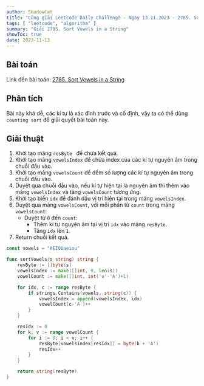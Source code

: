 ```yaml
---
author: ShadowCat
title: "Cùng giải Leetcode Daily Challenge - Ngày 13.11.2023 - 2785. Sort Vowels in a String"
tags: [ "leetcode", "algorithm" ]
summary: "Giải 2785. Sort Vowels in a String"
showToc: true
date: 2023-11-13
---
```


## Bài toán

Link đến bài toán: [2785. Sort Vowels in a String](https://leetcode.com/problems/sort-vowels-in-a-string/)

## Phân tích

Bài này khá dễ, các kí tự là xác đinh trước và cố định, 
vậy ta có thể dùng `counting sort` để giải quyết bài toán này.

## Giải thuật

1. Khởi tạo mảng `resByte ` để chứa kết quả.
2. Khởi tạo mảng `vowelsIndex`  để chứa index của các kí tự nguyên âm trong chuỗi đầu vào.
3. Khởi tạo mảng `vowelsCount` để đếm số lượng các kí tự nguyên âm trong chuỗi đầu vào.
4. Duyệt qua chuỗi đầu vào, nếu kí tự hiện tại là nguyên âm thì thêm vào mảng `vowelsIndex` và tăng `vowelsCount` tương ứng.
5. Khởi tạo biến `idx` để đánh dấu vị trí hiện tại trong mảng `vowelsIndex`.
6. Duyệt qua mảng `vowelsCount`, với mỗi phần tử `count` trong mảng `vowelsCount`:
    - Duyệt từ `0` đến `count`:
        - Thêm kí tự nguyên âm tại vị trí `idx` vào mảng `resByte`.
        - Tăng `idx` lên `1`.
7. Return chuỗi kết quả.

```go
const vowels = "AEIOUaeiou"

func sortVowels(s string) string {
	resByte := []byte(s)
	vowelsIndex := make([]int, 0, len(s))
	vowelCount := make([]int, int('u'-'A')+1)

	for idx, c := range resByte {
		if strings.Contains(vowels, string(c)) {
			vowelsIndex = append(vowelsIndex, idx)
			vowelCount[c-'A']++
		}
	}

	resIdx := 0
	for k, v := range vowelCount {
		for i := 0; i < v; i++ {
			resByte[vowelsIndex[resIdx]] = byte(k + 'A')
			resIdx++
		}
	}

	return string(resByte)
}
```